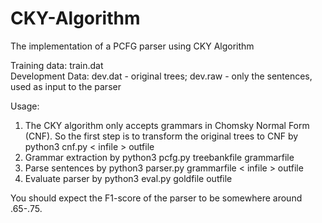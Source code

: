# CKY-Algorithm
The implementation of a PCFG parser using CKY Algorithm

Training data: train.dat   
Development Data: dev.dat - original trees; dev.raw - only the sentences, used as input to the parser

Usage:   
1. The CKY algorithm only accepts grammars in Chomsky Normal Form (CNF). So the first step is to transform the original trees to CNF by python3 cnf.py < infile > outfile
2. Grammar extraction by python3 pcfg.py treebankfile grammarfile
3. Parse sentences by python3 parser.py grammarfile < infile > outfile
4. Evaluate parser by python3 eval.py goldfile outfile

You should expect the F1-score of the parser to be somewhere around .65-.75.

